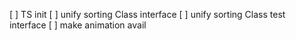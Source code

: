 [ ] TS init
[ ] unify sorting Class interface
[ ] unify sorting Class test interface
[ ] make animation avail
